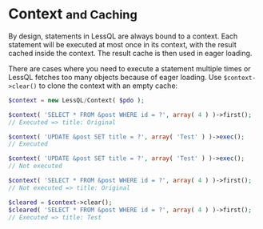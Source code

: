 # Context <small>and Caching</small>

By design, statements in LessQL are always bound to a context.
Each statement will be executed at most once in its context,
with the result cached inside the context.
The result cache is then used in eager loading.

There are cases where you need to execute a statement multiple times
or LessQL fetches too many objects because of eager loading.
Use `$context->clear()` to clone the context with an empty cache:

```php
$context = new LessQL/Context( $pdo );

$context( 'SELECT * FROM &post WHERE id = ?', array( 4 ) )->first();
// Executed => title: Original

$context( 'UPDATE &post SET title = ?', array( 'Test' ) )->exec();
// Executed

$context( 'UPDATE &post SET title = ?', array( 'Test' ) )->exec();
// Not executed

$context( 'SELECT * FROM &post WHERE id = ?', array( 4 ) )->first();
// Not executed => title: Original

$cleared = $context->clear();
$cleared( 'SELECT * FROM &post WHERE id = ?', array( 4 ) )->first();
// Executed => title: Test
```
